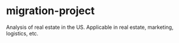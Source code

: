 # migration-project
Analysis of real estate in the US. Applicable in real estate, marketing, logistics, etc.
